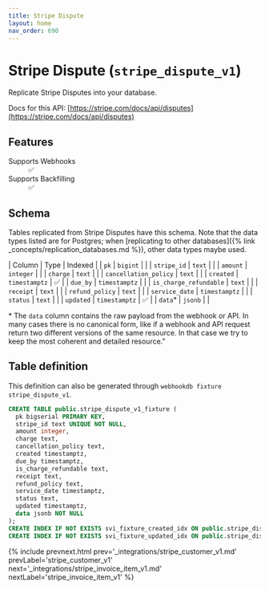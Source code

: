 ```yaml
---
title: Stripe Dispute
layout: home
nav_order: 690
---
```


# Stripe Dispute (`stripe_dispute_v1`)

Replicate Stripe Disputes into your database.

Docs for this API: [https://stripe.com/docs/api/disputes](https://stripe.com/docs/api/disputes)

## Features

<dl>
<dt>Supports Webhooks</dt>
<dd>✅</dd>
<dt>Supports Backfilling</dt>
<dd>✅</dd>

</dl>

## Schema

Tables replicated from Stripe Disputes have this schema.
Note that the data types listed are for Postgres;
when [replicating to other databases]({% link _concepts/replication_databases.md %}),
other data types maybe used.

| Column | Type | Indexed |
| `pk` | `bigint` |  |
| `stripe_id` | `text` |  |
| `amount` | `integer` |  |
| `charge` | `text` |  |
| `cancellation_policy` | `text` |  |
| `created` | `timestamptz` | ✅ |
| `due_by` | `timestamptz` |  |
| `is_charge_refundable` | `text` |  |
| `receipt` | `text` |  |
| `refund_policy` | `text` |  |
| `service_date` | `timestamptz` |  |
| `status` | `text` |  |
| `updated` | `timestamptz` | ✅ |
| `data`* | `jsonb` |  |

<span class="fs-3">* The `data` column contains the raw payload from the webhook or API.
In many cases there is no canonical form, like if a webhook and API request return
two different versions of the same resource.
In that case we try to keep the most coherent and detailed resource."</span>

## Table definition

This definition can also be generated through `webhookdb fixture stripe_dispute_v1`.

```sql
CREATE TABLE public.stripe_dispute_v1_fixture (
  pk bigserial PRIMARY KEY,
  stripe_id text UNIQUE NOT NULL,
  amount integer,
  charge text,
  cancellation_policy text,
  created timestamptz,
  due_by timestamptz,
  is_charge_refundable text,
  receipt text,
  refund_policy text,
  service_date timestamptz,
  status text,
  updated timestamptz,
  data jsonb NOT NULL
);
CREATE INDEX IF NOT EXISTS svi_fixture_created_idx ON public.stripe_dispute_v1_fixture (created);
CREATE INDEX IF NOT EXISTS svi_fixture_updated_idx ON public.stripe_dispute_v1_fixture (updated);
```

{% include prevnext.html prev='_integrations/stripe_customer_v1.md' prevLabel='stripe_customer_v1' next='_integrations/stripe_invoice_item_v1.md' nextLabel='stripe_invoice_item_v1' %}
